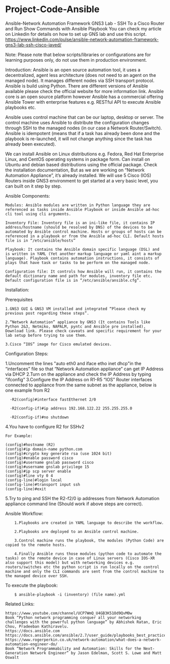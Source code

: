 # Project-Code-Ansible
Ansible-Network Automation Framework  GNS3 Lab - SSH To a Cisco Router and Run Show Commands with Ansible Playbook
You can check my article on Linkedin for details on how to set up GNS lab and use this script. https://www.linkedin.com/pulse/ansible-network-automation-framework-gns3-lab-ssh-cisco-javed/

Note: Please note that below scripts/libraries or configurations are for learning purposes only, do not use them in production environment.

Introduction:
    Ansible is an open source automation tool, it uses a decentralized, agent less architecture (does not need to an agent on the managed node). It manages different nodes via SSH transport protocol. Ansible is build using Python. There are different versions of Ansible available please check the official website for more information link. Ansible core is an open source platform however Ansible has a commercial offering Ansible Tower with enterprise features e.g. RESTful API to execute Ansible playbooks etc.

Ansible uses control machine that can be our laptop, desktop or server. The control machine uses Ansible to distribute the configuration changes through SSH to the managed nodes (in our case a Network Router/Switch). Ansible is idempotent (means that if a task has already been done and the playbook is re-launched, it will not change anything since the task has already been executed).

We can install Ansible on Linux distributions e.g. Fedora, Red Hat Enterprise Linux, and CentOS operating systems in package form. Can install on Ubuntu and debian based distributions using the official package. Check the installation documentation, But as we are working on “Network Automation Appliance”, it’s already installed. We will use 5 Cisco (IOS) Routers inside GNS3 environment to get started at a very basic level, you can built on it step by step.

Ansible Components:

    Modules: Ansible modules are written in Python language they are referenced as tasks inside Ansible Playbook or inside Ansible ad-hoc cli tool using cli arguments.

    Inventory File: Inventory file is an ini-like file, it contains IP address/hostname (should be resolved by DNS) of the devices to be automated by Ansible control machine. Hosts or groups of hosts can be referenced in a playbook or from the Ansible ad-hoc CLI. Default hosts file is in “/etc/ansible/hosts”

    Playbook: It contains the Ansible domain specific language (DSL) and is written in YAML (Yet another markup language or yaml aint a markup language). Playbook contains automation instructions, it consists of plays that have task or tasks to be perform on the managed node.

    Configuration file: It controls how Ansible will run, it contains the default dictionary name and path for modules, inventory file etc. Default configuration file is in “/etc/ansible/ansible.cfg”.

Installation:

Prerequisites

    1.GNS3 GUI & GNS3 VM installed and integrated “Please check my previous post regarding these steps”.

    2.“Network Automation” appliance by GNS3 (It contains Tools like Python 2&3, Netmiko, NAPALM, pyntc and Ansible pre installed), Download link. Please check caveats and specific requirement for your lab setup before trying to use them.

    3.Cisco “IOS” image for Cisco emulated devices.

Configuration Steps:

1.Uncomment the lines "auto eth0 and iface etho inet dhcp"in the “interfaces” file so that “Network Automation appliance” can get IP Address via DHCP
2.Turn on the appliance and check the IP Address by typing “ifconfig”
3.Configure the IP Address on R1-R5 “IOS” Router interfaces connected to appliance from the same subnet as the appliance, below is one example from R2

      ·R2(config)#interface fastEthernet 2/0

      ·R2(config-if)#ip address 192.168.122.22 255.255.255.0

      ·R2(config-if)#no shutdown

4.You have to configure R2 for SSHv2

    For Example:

    (config)#hostname (R2)
    (config)#ip domain-name python.com
    (config)#crypto key generate rsa (use 1024 bit)
    (config)#enable password cisco
    (config)#username gnslab password cisco
    (config)#username gnslab privilege 15
    (config)#ip scp server enable
    (config)#line vty 0 4
    (config-line)#login local
    (config-line)#transport input ssh
    (config-line)#exit
    
5.Try to ping and SSH the R2-f2/0 ip addresses from Network Automation appliance command line (Should work if above steps are correct).

Ansible Workflow:

        1.Playbooks are created in YAML language to describe the workflow.

        2.Playbooks are deployed to an Ansible control machine.

        3.Control machine runs the playbook, the modules (Python Code) are copied to the remote hosts.

        4.Finally Ansible runs those modules (python code to automate the tasks) on the remote device in case of Linux servers (Cisco IOS-XR also support this model) but with networking devices e.g. routers/switches etc the python script is run locally on the control machine and only the CLI commands are sent from the control machine to the managed device over SSH.

To execute the playbook:

        $ ansible-playbook -i (inventory) (file name).yml

Related Links:


    https://www.youtube.com/channel/UCP7WmQ_U4GB3K51Od9QvM0w
    Book “Python network programming conquer all your networking challenges with the powerful python language” by Abhishek Ratan, Eric Chou, Pradeeban Kathiravelu.
    https://docs.ansible.com
    https://docs.ansible.com/ansible/2.7/user_guide/playbooks_best_practices.html
    https://www.rogerperkin.co.uk/network-automation/what-does-a-network-automation-engineer-do/
    Book “Network Programmability and Automation: Skills for the Next-Generation Network Engineer” by Jason Edelman, Scott S. Lowe and Matt Oswalt


